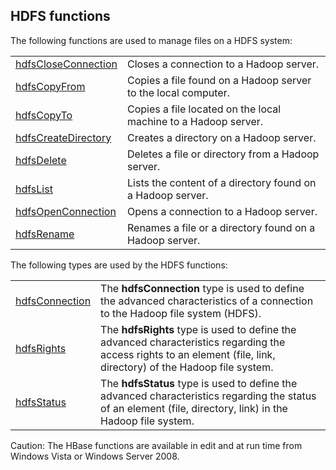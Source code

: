 


## HDFS functions
			



<a name="NOTE3"></a>
<a name="NOTE3_1"></a>
The following functions are used to manage files on a HDFS system:



|   |   |
| --- | --- |
| [hdfsCloseConnection](../WDLang4/1000021867.md) | Closes a connection to a Hadoop server. |
| [hdfsCopyFrom](../WDLang4/1000021678.md) | Copies a file found on a Hadoop server to the local computer. |
| [hdfsCopyTo](../WDLang4/1000021679.md) | Copies a file located on the local machine to a Hadoop server. |
| [hdfsCreateDirectory](../WDLang4/1000021675.md) | Creates a directory on a Hadoop server. |
| [hdfsDelete](../WDLang4/1000021674.md) | Deletes a file or directory from a Hadoop server. |
| [hdfsList](../WDLang4/1000021677.md) | Lists the content of a directory found on a Hadoop server. |
| [hdfsOpenConnection](../WDLang4/1000021866.md) | Opens a connection to a Hadoop server. |
| [hdfsRename](../WDLang4/1000021676.md) | Renames a file or a directory found on a Hadoop server. |



  


The following types are used by the HDFS functions:



|   |   |
| --- | --- |
| [hdfsConnection](../WDLang4/1000021650.md) | The **hdfsConnection** type is used to define the advanced characteristics of a connection to the Hadoop file system (HDFS). |
| [hdfsRights](../WDLang4/1000021662.md) | The **hdfsRights** type is used to define the advanced characteristics regarding the access rights to an element (file, link, directory) of the Hadoop file system. |
| [hdfsStatus](../WDLang4/1000021973.md) | The **hdfsStatus** type is used to define the advanced characteristics regarding the status of an element (file, directory, link) in the Hadoop file system. |




Caution: The HBase functions are available in edit and at run time from Windows Vista or Windows Server 2008.


